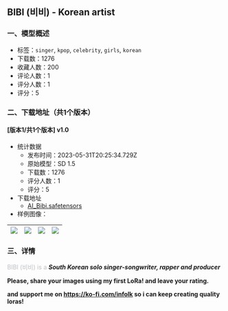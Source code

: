 ## BIBI (비비) - Korean artist
### 一、模型概述

- 标签：`singer`, `kpop`, `celebrity`, `girls`, `korean`
- 下载数：1276
- 收藏人数：200
- 评论人数：1
- 评分人数：1
- 评分：5

### 二、下载地址（共1个版本）

#### [版本1/共1个版本] v1.0

- 统计数据
  - 发布时间：2023-05-31T20:25:34.729Z
  - 原始模型：SD 1.5
  - 下载数：1276
  - 评分人数：1
  - 评分：5
- 下载地址
  - [AI_Bibi.safetensors](https://civitai.com/api/download/models/86505)
- 样例图像：

| <img src="https://image.civitai.com/xG1nkqKTMzGDvpLrqFT7WA/45987f3c-49f6-4d8b-96a9-f0b0a4e463ad/width=450/985202.jpeg" /> | <img src="https://image.civitai.com/xG1nkqKTMzGDvpLrqFT7WA/31a22913-5c57-4ebd-a79b-28d499155933/width=450/1301258.jpeg" /> | <img src="https://image.civitai.com/xG1nkqKTMzGDvpLrqFT7WA/9aca8371-4729-4c36-9db1-051d8644b1ca/width=450/985201.jpeg" /> | <img src="https://image.civitai.com/xG1nkqKTMzGDvpLrqFT7WA/4718dab2-cfaa-461c-b554-00fc55680187/width=450/985212.jpeg" /> |
| ---- | ---- | ---- | ---- |


### 三、详情
<p><span style="color:rgb(189, 193, 198)">BIBI (비비) is a </span><strong><em>South Korean solo singer-songwriter, rapper and producer</em></strong></p><p><strong>Please, share your images using my first LoRa! and leave your rating.</strong></p><p><strong>and  support me on </strong><a target="_blank" rel="ugc" href="https://ko-fi.com/infolk"><strong>https://ko-fi.com/infolk</strong></a><strong> so i can keep creating quality loras!</strong></p>